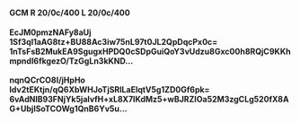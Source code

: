#### GCM R 20/0c/400 L 20/0c/400
**EcJM0pmzNAFy8aUj**<br/>**1Sf3ql1aAG8tz+BU88Ac3iw75nL97t0JL2QpDqcPx0c=**<br/>**1nTsFsB2MukEA9SgugxHPDQ0cSDpGuiQoY3vUdzu8Gxc00h8RQjC9KKhmpndI6fkgezO/TzGgLn3kKND...**<br/><br/>
**nqnQCrCO8I/jHpHo**<br/>**ldv2tEKtjn/qQ6XbWHJoTjSRlLaElqtV5g1ZD0Gf6pk=**<br/>**6vAdNlB93FNjYk5jalvfH+xL8X7lKdMz5+wBJRZIOa52M3zgCLg520fX8AG+UbjlSoTCOWg1QnB6Yv5u...**